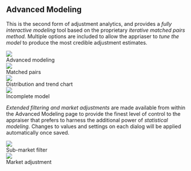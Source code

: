 ## Advanced Modeling

This is the second form of adjustment analytics, and provides a *fully interactive
modeling* tool based on the proprietary *iterative matched pairs method.*  Multiple
options are included to allow the appriaser to *tune the model* to produce the most
credible adjustment estimates.

<div class="pure-g">
<div class="pure-u-1-4">
  <img class="screenshot" src="/images/gandysoft/advanced-modeling-1-stats.png">
  <figcaption>Advanced modeling</figcaption>
</div>
<div class="pure-u-1-4">
  <img class="screenshot" src="/images/gandysoft/advanced-modeling-2-pairs.png">
  <figcaption>Matched pairs</figcaption>
</div>
<div class="pure-u-1-4">
  <img class="screenshot" src="/images/gandysoft/advanced-modeling-3-chart.png">
  <figcaption>Distribution and trend chart</figcaption>
</div>
<div class="pure-u-1-4">
  <img class="screenshot" src="/images/gandysoft/advanced-modeling-4-no-solution.png">
  <figcaption>Incomplete model</figcaption>
</div>
</div>

*Extended filtering and market adjustments* are made available from within the
Advanced Modeling page to provide the finest level of control to the appraiser that
prefers to harness the additional power of *statistical modeling.*  Changes to
values and settings on each dialog will be applied automatically once saved.

<div class="pure-g">
<div class="pure-u-1-2">
  <img class="screenshot" src="/images/gandysoft/advanced-modeling-5-sub-market-filter.png">
  <figcaption>Sub-market filter</figcaption>
</div>
<div class="pure-u-1-2">
  <img class="screenshot" src="/images/gandysoft/advanced-modeling-6-market-adjustment-dialog.png">
  <figcaption>Market adjustment</figcaption>
</div>
</div>
